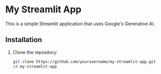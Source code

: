  
# My Streamlit App

This is a simple Streamlit application that uses Google's Generative AI.

## Installation

1. Clone the repository:
   ```bash
   git clone https://github.com/yourusername/my-streamlit-app.git
   cd my-streamlit-app
